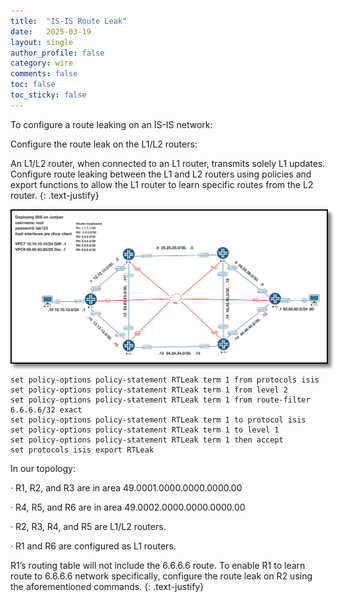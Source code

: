 ```yaml
---
title:  "IS-IS Route Leak"
date:   2025-03-19
layout: single
author_profile: false
category: wire
comments: false
toc: false
toc_sticky: false
---
```


To configure a route leaking on an IS-IS network:

Configure the route leak on the L1/L2 routers:

An L1/L2 router, when connected to an L1 router, transmits solely L1 updates. Configure route leaking between the L1 and L2 routers using policies and export functions to allow the L1 router to learn specific routes from the L2 router.
{: .text-justify}

<img src="/assets/images/isis.png" alt="ISIS topology" style="border: 2px solid black; box-shadow: 5px 5px 5px rgba(0, 0, 0, 0.5);"> 

```
set policy-options policy-statement RTLeak term 1 from protocols isis
set policy-options policy-statement RTLeak term 1 from level 2
set policy-options policy-statement RTLeak term 1 from route-filter 6.6.6.6/32 exact
set policy-options policy-statement RTLeak term 1 to protocol isis
set policy-options policy-statement RTLeak term 1 to level 1
set policy-options policy-statement RTLeak term 1 then accept
set protocols isis export RTLeak
```
In our topology:

·      R1, R2, and R3 are in area 49.0001.0000.0000.0000.00

·      R4, R5, and R6 are in area 49.0002.0000.0000.0000.00

·      R2, R3, R4, and R5 are L1/L2 routers.

·      R1 and R6 are configured as L1 routers.


R1’s routing table will not include the 6.6.6.6 route. To enable R1 to learn route to 6.6.6.6 network specifically, configure the route leak on R2 using the aforementioned commands.
{: .text-justify}